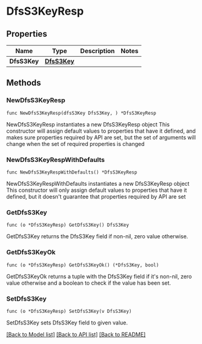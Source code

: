 # DfsS3KeyResp

## Properties

Name | Type | Description | Notes
------------ | ------------- | ------------- | -------------
**DfsS3Key** | [**DfsS3Key**](DfsS3Key.md) |  | 

## Methods

### NewDfsS3KeyResp

`func NewDfsS3KeyResp(dfsS3Key DfsS3Key, ) *DfsS3KeyResp`

NewDfsS3KeyResp instantiates a new DfsS3KeyResp object
This constructor will assign default values to properties that have it defined,
and makes sure properties required by API are set, but the set of arguments
will change when the set of required properties is changed

### NewDfsS3KeyRespWithDefaults

`func NewDfsS3KeyRespWithDefaults() *DfsS3KeyResp`

NewDfsS3KeyRespWithDefaults instantiates a new DfsS3KeyResp object
This constructor will only assign default values to properties that have it defined,
but it doesn't guarantee that properties required by API are set

### GetDfsS3Key

`func (o *DfsS3KeyResp) GetDfsS3Key() DfsS3Key`

GetDfsS3Key returns the DfsS3Key field if non-nil, zero value otherwise.

### GetDfsS3KeyOk

`func (o *DfsS3KeyResp) GetDfsS3KeyOk() (*DfsS3Key, bool)`

GetDfsS3KeyOk returns a tuple with the DfsS3Key field if it's non-nil, zero value otherwise
and a boolean to check if the value has been set.

### SetDfsS3Key

`func (o *DfsS3KeyResp) SetDfsS3Key(v DfsS3Key)`

SetDfsS3Key sets DfsS3Key field to given value.



[[Back to Model list]](../README.md#documentation-for-models) [[Back to API list]](../README.md#documentation-for-api-endpoints) [[Back to README]](../README.md)


